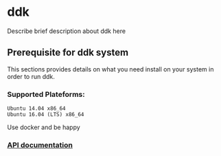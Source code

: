 # ddk
Describe brief description about ddk here

## Prerequisite for ddk system
This sections provides details on what you need install on your system in order to run ddk.

### Supported Plateforms:
```
Ubuntu 14.04 x86_64
Ubuntu 16.04 (LTS) x86_64
```
Use docker and be happy

### [API documentation](docs/api/index.md)
